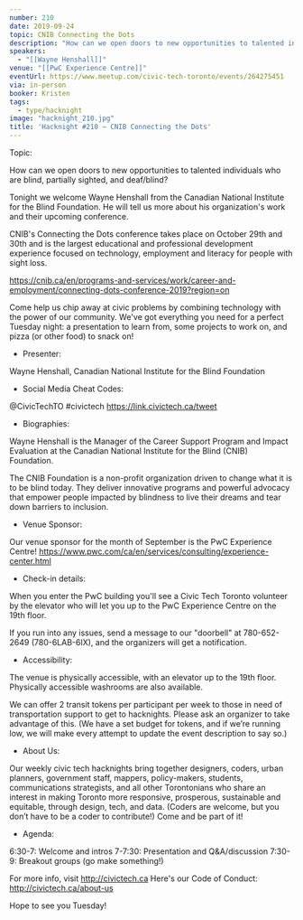 ```yaml
---
number: 210
date: 2019-09-24
topic: CNIB Connecting the Dots
description: "How can we open doors to new opportunities to talented individuals who are blind, partially sighted, and deaf/blind? \nTonight we welcome Wayne Henshall from the Canadian National Institute for the Blind Foundation. He will tell us more about his organization's work and their upcoming conference. \nCNIB's Connecting the Dots conference takes place on October 29th and 30th and is the largest educational and professional development experience focused on technology, employment and literacy for people with sight loss."
speakers:
  - "[[Wayne Henshall]]"
venue: "[[PwC Experience Centre]]"
eventUrl: https://www.meetup.com/civic-tech-toronto/events/264275451
via: in-person
booker: Kristen
tags:
  - type/hacknight
image: "hacknight_210.jpg"
title: 'Hacknight #210 – CNIB Connecting the Dots'
---
```


Topic:

How can we open doors to new opportunities to talented individuals who are blind, partially sighted, and deaf/blind?

Tonight we welcome Wayne Henshall from the Canadian National Institute for the Blind Foundation. He will tell us more about his organization's work and their upcoming conference.

CNIB's Connecting the Dots conference takes place on October 29th and 30th and is the largest educational and professional development experience focused on technology, employment and literacy for people with sight loss.

https://cnib.ca/en/programs-and-services/work/career-and-employment/connecting-dots-conference-2019?region=on

Come help us chip away at civic problems by combining technology with the power of our community. We've got everything you need for a perfect Tuesday night: a presentation to learn from, some projects to work on, and pizza (or other food) to snack on!

+ Presenter:

Wayne Henshall, Canadian National Institute for the Blind Foundation

+ Social Media Cheat Codes:

@CivicTechTO \#civictech
https://link.civictech.ca/tweet

+ Biographies:

Wayne Henshall is the Manager of the Career Support Program and Impact Evaluation at the Canadian National Institute for the Blind (CNIB) Foundation.

The CNIB Foundation is a non-profit organization driven to change what it is to be blind today. They deliver innovative programs and powerful advocacy that empower people impacted by blindness to live their dreams and tear down barriers to inclusion.

+ Venue Sponsor:

Our venue sponsor for the month of September is the PwC Experience Centre!
https://www.pwc.com/ca/en/services/consulting/experience-center.html

+ Check-in details:

When you enter the PwC building you'll see a Civic Tech Toronto volunteer by the elevator who will let you up to the PwC Experience Centre on the 19th floor.

If you run into any issues, send a message to our "doorbell" at 780-652-2649 (780-6LAB-6IX), and the organizers will get a notification.

+ Accessibility:

The venue is physically accessible, with an elevator up to the 19th floor.
Physically accessible washrooms are also available.

We can offer 2 transit tokens per participant per week to those in need of transportation support to get to hacknights. Please ask an organizer to take advantage of this. (We have a set budget for tokens, and if we’re running low, we will make every attempt to update the event description to say so.)

+ About Us:

Our weekly civic tech hacknights bring together designers, coders, urban planners, government staff, mappers, policy-makers, students, communications strategists, and all other Torontonians who share an interest in making Toronto more responsive, prosperous, sustainable and equitable, through design, tech, and data. (Coders are welcome, but you don’t have to be a coder to contribute!) Come and be part of it!

+ Agenda:

6:30-7: Welcome and intros
7-7:30: Presentation and Q&A/discussion
7:30-9: Breakout groups (go make something!)

For more info, visit http://civictech.ca
Here's our Code of Conduct: http://civictech.ca/about-us

Hope to see you Tuesday!